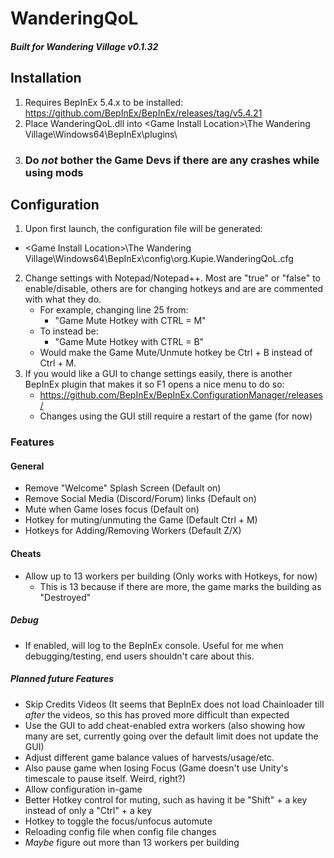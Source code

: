 # WanderingQoL

##### Built for Wandering Village v0.1.32

## Installation
1. Requires BepInEx 5.4.x to be installed: https://github.com/BepInEx/BepInEx/releases/tag/v5.4.21
2. Place WanderingQoL.dll into \<Game Install Location\>\The Wandering Village\Windows64\BepInEx\plugins\
3. ### Do *not* bother the Game Devs if there are any crashes while using mods

## Configuration

1. Upon first launch, the configuration file will be generated:
 -  \<Game Install Location\>\The Wandering Village\Windows64\BepInEx\config\org.Kupie.WanderingQoL.cfg
2. Change settings with Notepad/Notepad++. Most are "true" or "false" to enable/disable, others are for changing hotkeys and are are commented with what they do. 
   - For example, changing line 25 from:
     - "Game Mute Hotkey with CTRL = M"
   - To instead be:
     - "Game Mute Hotkey with CTRL = B"
   - Would make the Game Mute/Unmute hotkey be Ctrl + B instead of Ctrl + M.
3. If you would like a GUI to change settings easily, there is another BepInEx plugin that makes it so F1 opens a nice menu to do so: 
   - https://github.com/BepInEx/BepInEx.ConfigurationManager/releases/
   - Changes using the GUI still require a restart of the game (for now)
    
### Features

#### General
- Remove "Welcome" Splash Screen (Default on)
- Remove Social Media (Discord/Forum) links (Default on)
- Mute when Game loses focus (Default on)
- Hotkey for muting/unmuting the Game (Default Ctrl + M)
- Hotkeys for Adding/Removing Workers (Default Z/X)

#### Cheats
- Allow up to 13 workers per building (Only works with Hotkeys, for now)
  - This is 13 because if there are more, the game marks the building as "Destroyed"
  
##### Debug
- If enabled, will log to the BepInEx console. Useful for me when debugging/testing, end users shouldn't care about this.

##### Planned future Features
- Skip Credits Videos (It seems that BepInEx does not load Chainloader till *after* the videos, so this has proved more difficult than expected
- Use the GUI to add cheat-enabled extra workers (also showing how many are set, currently going over the default limit does not update the GUI)
- Adjust different game balance values of harvests/usage/etc.
- Also pause game when losing Focus (Game doesn't use Unity's timescale to pause itself. Weird, right?)
- Allow configuration in-game
- Better Hotkey control for muting, such as having it be "Shift" + a key instead of only a "Ctrl" + a key 
- Hotkey to toggle the focus/unfocus automute
- Reloading config file when config file changes
- *Maybe* figure out more than 13 workers per building
